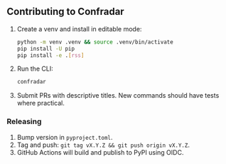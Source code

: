 ## Contributing to Confradar

1. Create a venv and install in editable mode:
   ```bash
   python -m venv .venv && source .venv/bin/activate
   pip install -U pip
   pip install -e .[rss]
   ```
2. Run the CLI:
   ```bash
   confradar
   ```
3. Submit PRs with descriptive titles. New commands should have tests where practical.

### Releasing

1. Bump version in `pyproject.toml`.
2. Tag and push: `git tag vX.Y.Z && git push origin vX.Y.Z`.
3. GitHub Actions will build and publish to PyPI using OIDC.


